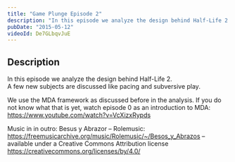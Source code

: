 ```yaml
---
title: "Game Plunge Episode 2"
description: "In this episode we analyze the design behind Half-Life 2."
pubDate: "2015-05-12"
videoId: De7GLbqvJuE
---
```



## Description

In this episode we analyze the design behind Half-Life 2.  
A few new subjects are discussed like pacing and subversive play.

We use the MDA framework as discussed before in the analysis. If you do not know what that is yet, watch episode 0 as an introduction to MDA: <https://www.youtube.com/watch?v=VcXizxRypds>

Music in in outro:
Besus y Abrazor – Rolemusic: <https://freemusicarchive.org/music/Rolemusic/~/Besos_y_Abrazos> – available under a Creative Commons Attribution license <https://creativecommons.org/licenses/by/4.0/>
